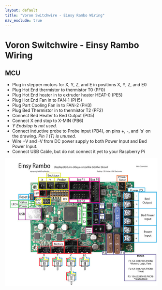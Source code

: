 ```yaml
---
layout: default
title: "Voron Switchwire - Einsy Rambo Wiring"
nav_exclude: true
---
```


# Voron Switchwire - Einsy Rambo Wiring

## MCU

* Plug in stepper motors for X, Y, Z, and E in positions X, Y, Z, and E0
* Plug Hot End thermistor to thermistor T0 (PF0)
* Plug Hot End heater in to extruder heater HEAT-0 (PE5)
* Plug Hot End Fan in to FAN-1 (PH5)
* Plug Part Cooling Fan in to FAN-2 (PH3)
* Plug Bed Thermistor in to thermistor T2 (PF2)
* Connect Bed Heater to Bed Output (PG5)
* Connect X end stop to X-MIN (PB6)
* _Y Endstop is not used._
* Connect inductive probe to Probe input (PB4), on pins +, -, and 's' on the drawing.  _Pin 1 (T) is unused._
* Wire +V and -V from DC power supply to both Power Input and Bed Power Input.
* Connect USB Cable, but do not connect it yet to your Raspberry Pi

![](./images/EinsyRambo1.1a-connections.jpg)

